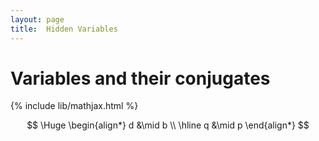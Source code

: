 ```yaml
---
layout: page
title:  Hidden Variables
---
```


# Variables and their conjugates
{% include lib/mathjax.html %}

$$
  \Huge
  \begin{align*}
  d &\mid b \\
  \hline
  q &\mid p
  \end{align*}
$$
